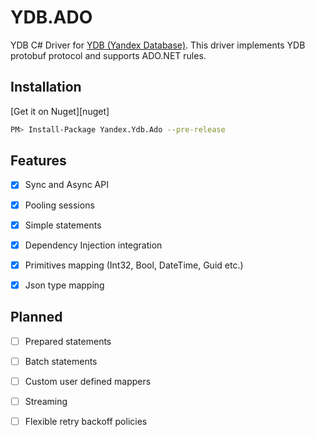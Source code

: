 # YDB.ADO 
YDB C# Driver for [YDB (Yandex Database)](https://github.com/ydb-platform/ydb). This driver implements YDB protobuf protocol and supports ADO.NET rules.

## Installation
[Get it on Nuget][nuget]

```bash
PM> Install-Package Yandex.Ydb.Ado --pre-release
```

## Features

- [x] Sync and Async API
- [x] Pooling sessions
- [x] Simple statements
- [x] Dependency Injection integration
- [x] Primitives mapping (Int32, Bool, DateTime, Guid etc.)
- [x] Json type mapping


## Planned

- [ ] Prepared statements
- [ ] Batch statements
- [ ] Custom user defined mappers
- [ ] Streaming
- [ ] Flexible retry backoff policies


